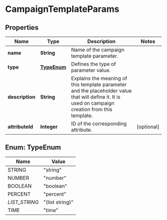 

# CampaignTemplateParams

## Properties

Name | Type | Description | Notes
------------ | ------------- | ------------- | -------------
**name** | **String** | Name of the campaign template parameter. | 
**type** | [**TypeEnum**](#TypeEnum) | Defines the type of parameter value. | 
**description** | **String** | Explains the meaning of this template parameter and the placeholder value that will define it. It is used on campaign creation from this template. | 
**attributeId** | **Integer** | ID of the corresponding attribute. |  [optional]



## Enum: TypeEnum

Name | Value
---- | -----
STRING | &quot;string&quot;
NUMBER | &quot;number&quot;
BOOLEAN | &quot;boolean&quot;
PERCENT | &quot;percent&quot;
_LIST_STRING_ | &quot;(list string)&quot;
TIME | &quot;time&quot;



